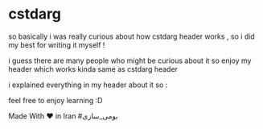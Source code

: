 # cstdarg
so basically i was really curious about how cstdarg header works , so i did my best for writing it myself !

i guess there are many people who might be curious about it so enjoy my header which works kinda same as cstdarg header

i explained everything in my header about it so :

feel free to enjoy learning :D


Made With ♥ in Iran
#بومی_سازی

